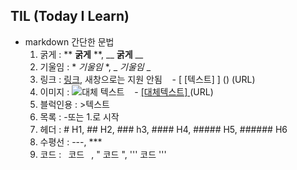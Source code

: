## TIL (Today I Learn)

- markdown
간단한 문법
    1. 굵게 : ** **굵게** **, __ __굵게__ __
    2. 기울임 : * *기울임* *, _ _기울임_ _
    3. 링크 : [링크](http://googole.com/), 새창으로는 지원 안됨 &nbsp;&nbsp; - [ [텍스트] ] () (URL)
    4. 이미지 : ![대체 텍스트](http://www.remotesensing.gov.my/portalarsm/images/tab/G_is_For_Google_New_Logo_Thumb.png) &nbsp;&nbsp; - [ [대체텍스트] ]()(URL)
    5. 블럭인용 : >텍스트
    6. 목록 : -또는 1.로 시작
    7. 헤더 : # H1, ## H2, ### h3, #### H4, ##### H5, ###### H6
    8. 수평선 : ---, ***
    9. 코드 :` ` 코드 ` `, " 코드 ", ''' 코드 '''